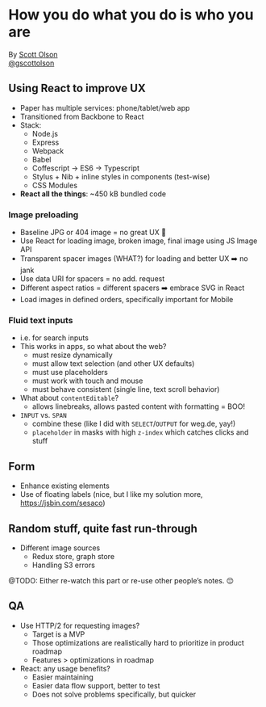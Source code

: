 # How you do what you do is who you are

By [Scott Olson](https://paper.fiftythree.com/scott)  
[@gscottolson](https://twitter.com/gscottolson)

## Using React to improve UX

- Paper has multiple services: phone/tablet/web app
- Transitioned from Backbone to React
- Stack:
  - Node.js
  - Express
  - Webpack
  - Babel
  - Coffescript -> ES6 -> Typescript
  - Stylus + Nib + inline styles in components (test-wise)
  - CSS Modules
- **React all the things**: ~450 kB bundled code

### Image preloading

- Baseline JPG or 404 image = no great UX 🙅
- Use React for loading image, broken image, final image using JS Image API
- Transparent spacer images (WHAT?) for loading and better UX ➡️ no jank
- Use data URI for spacers = no add. request
- Different aspect ratios = different spacers ➡️ embrace SVG in React
- Load images in defined orders, specifically important for Mobile

### Fluid text inputs

- i.e. for search inputs
- This works in apps, so what about the web?
  - must resize dynamically
  - must allow text selection (and other UX defaults)
  - must use placeholders
  - must work with touch and mouse
  - must behave consistent (single line, text scroll behavior)
- What about `contentEditable`?
  - allows linebreaks, allows pasted content with formatting = BOO!
- `INPUT` vs. `SPAN`
  - combine these (like I did with `SELECT`/`OUTPUT` for weg.de, yay!)
  - `placeholder` in masks with high `z-index` which catches clicks and stuff

## Form

- Enhance existing elements
- Use of floating labels (nice, but I like my solution more, https://jsbin.com/sesaco)

## Random stuff, quite fast run-through

- Different image sources
  - Redux store, graph store
  - Handling S3 errors

@TODO: Either re-watch this part or re-use other people’s notes. 😔

## QA

- Use HTTP/2 for requesting images?
  - Target is a MVP
  - Those optimizations are realistically hard to prioritize in product roadmap
  - Features > optimizations in roadmap
- React: any usage benefits?
  - Easier maintaining
  - Easier data flow support, better to test
  - Does not solve problems specifically, but quicker
